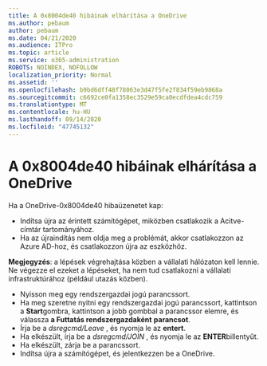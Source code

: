 ```yaml
---
title: A 0x8004de40 hibáinak elhárítása a OneDrive
ms.author: pebaum
author: pebaum
ms.date: 04/21/2020
ms.audience: ITPro
ms.topic: article
ms.service: o365-administration
ROBOTS: NOINDEX, NOFOLLOW
localization_priority: Normal
ms.assetid: ''
ms.openlocfilehash: b9bd6dff48f78063e3d47f5fe2f834f59eb9868a
ms.sourcegitcommit: c6692ce0fa1358ec3529e59ca0ecdfdea4cdc759
ms.translationtype: MT
ms.contentlocale: hu-HU
ms.lasthandoff: 09/14/2020
ms.locfileid: "47745132"
---
```

# <a name="fix-0x8004de40-error-in-onedrive"></a>A 0x8004de40 hibáinak elhárítása a OneDrive

Ha a OneDrive-0x8004de40 hibaüzenetet kap:

- Indítsa újra az érintett számítógépet, miközben csatlakozik a Acitve-címtár tartományához.
- Ha az újraindítás nem oldja meg a problémát, akkor csatlakozzon az Azure AD-hoz, és csatlakozzon újra az eszközhöz. 

**Megjegyzés**: a lépések végrehajtása közben a vállalati hálózaton kell lennie. Ne végezze el ezeket a lépéseket, ha nem tud csatlakozni a vállalati infrastruktúrához (például utazás közben). 

- Nyisson meg egy rendszergazdai jogú parancssort. 
- Ha meg szeretne nyitni egy rendszergazdai jogú parancssort, kattintson a **Start**gombra, kattintson a jobb gombbal a parancssor elemre, és válassza **a Futtatás rendszergazdaként** **parancsot**.
- Írja be a *dsregcmd/Leave* , és nyomja le az **entert**.
- Ha elkészült, írja be a *dsregcmd/JOIN* , és nyomja le az **ENTER**billentyűt.
- Ha elkészült, zárja be a parancssort.
- Indítsa újra a számítógépet, és jelentkezzen be a OneDrive.